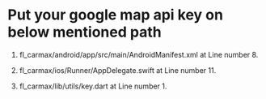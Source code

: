 # Put your google map api key on below mentioned path

1. fl_carmax/android/app/src/main/AndroidManifest.xml at Line number 8.

2. fl_carmax/ios/Runner/AppDelegate.swift at Line number 11.

3. fl_carmax/lib/utils/key.dart at Line number 1.